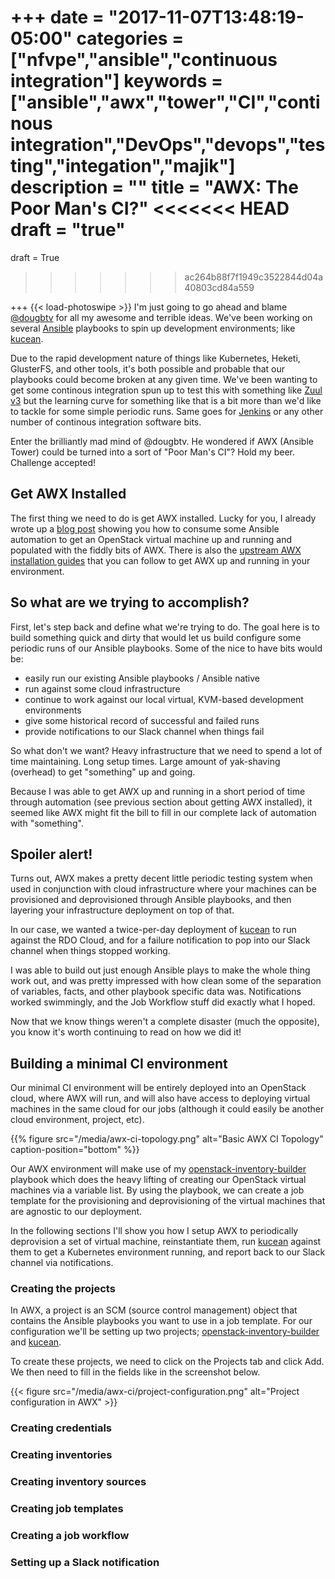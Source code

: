 +++
date = "2017-11-07T13:48:19-05:00"
categories = ["nfvpe","ansible","continuous integration"]
keywords = ["ansible","awx","tower","CI","continous integration","DevOps","devops","testing","integation","majik"]
description = ""
title = "AWX: The Poor Man's CI?"
<<<<<<< HEAD
draft = "true"
=======
draft = True
>>>>>>> ac264b88f7f1949c3522844d04a40803cd84a559

+++
{{< load-photoswipe >}}
I'm just going to go ahead and blame [@dougbtv](https://twitter.com/dougbtv)
for all my awesome and terrible ideas. We've been working on several
[Ansible](https://github.com/ansible/ansible) playbooks to spin up development
environments; like
[kucean](https://github.com/redhat-nfvpe/kube-centos-ansible).

Due to the rapid development nature of things like Kubernetes, Heketi,
GlusterFS, and other tools, it's both possible and probable that our playbooks
could become broken at any given time. We've been wanting to get some continous
integration spun up to test this with something like [Zuul v3](https://docs.openstack.org/infra/zuul/feature/zuulv3/index.html)
but the learning curve for something like that is a bit more than we'd like to
tackle for some simple periodic runs. Same goes for [Jenkins](https://jenkins.io/doc/)
or any other number of continous integration software bits.

Enter the brilliantly mad mind of @dougbtv. He wondered if AWX (Ansible Tower)
could be turned into a sort of "Poor Man's CI"? Hold my beer. Challenge
accepted!
<!--more-->

## Get AWX Installed

The first thing we need to do is get AWX installed. Lucky for you, I already
wrote up a [blog
post](http://blog.leifmadsen.com/blog/2017/11/07/deploying-awx-to-openstack-rdo-cloud/)
showing you how to consume some Ansible automation to get an OpenStack virtual
machine up and running and populated with the fiddly bits of AWX. There is also
the [upstream AWX installation guides](https://github.com/ansible/awx/blob/devel/INSTALL.md)
that you can follow to get AWX up and running in your environment.

## So what are we trying to accomplish?

First, let's step back and define what we're trying to do. The goal here is to
build something quick and dirty that would let us build configure some periodic
runs of our Ansible playbooks. Some of the nice to have bits would be:

* easily run our existing Ansible playbooks / Ansible native
* run against some cloud infrastructure
* continue to work against our local virtual, KVM-based development
  environments
* give some historical record of successful and failed runs
* provide notifications to our Slack channel when things fail

So what don't we want? Heavy infrastructure that we need to spend a lot of time
maintaining. Long setup times. Large amount of yak-shaving (overhead) to get
"something" up and going.

Because I was able to get AWX up and running in a short period of time through
automation (see previous section about getting AWX installed), it seemed like
AWX might fit the bill to fill in our complete lack of automation with
"something".

## Spoiler alert!

Turns out, AWX makes a pretty decent little periodic testing system when used
in conjunction with cloud infrastructure where your machines can be provisioned
and deprovisioned through Ansible playbooks, and then layering your
infrastructure deployment on top of that.

In our case, we wanted a twice-per-day deployment of
[kucean](https://github.com/redhat-nfvpe/kube-centos-ansible) to run against
the RDO Cloud, and for a failure notification to pop into our Slack channel
when things stopped working.

I was able to build out just enough Ansible plays to make the whole thing work
out, and was pretty impressed with how clean some of the separation of
variables, facts, and other playbook specific data was. Notifications worked
swimmingly, and the Job Workflow stuff did exactly what I hoped.

Now that we know things weren't a complete disaster (much the opposite), you
know it's worth continuing to read on how we did it!

## Building a minimal CI environment

Our minimal CI environment will be entirely deployed into an OpenStack cloud,
where AWX will run, and will also have access to deploying virtual machines in
the same cloud for our jobs (although it could easily be another cloud
environment, project, etc).

{{% figure src="/media/awx-ci-topology.png" alt="Basic AWX CI Topology" caption-position="bottom" %}}

Our AWX environment will make use of my
[openstack-inventory-builder](https://github.com/leifmadsen/openstack-inventory-builder)
playbook which does the heavy lifting of creating our OpenStack virtual
machines via a variable list. By using the playbook, we can create a job
template for the provisioning and deprovisioning of the virtual machines that
are agnostic to our deployment.

In the following sections I'll show you how I setup AWX to periodically
deprovision a set of virtual machine, reinstantiate them, run
[kucean](https://github.com/redhat-nfvpe/kube-centos-ansible) against them to
get a Kubernetes environment running, and report back to our Slack channel via
notifications.

### Creating the projects

In AWX, a project is an SCM (source control management) object that contains
the Ansible playbooks you want to use in a job template. For our configuration
we'll be setting up two projects;
[openstack-inventory-builder](https://github.com/leifmadsen/openstack-inventory-builder)
and [kucean](https://github.com/redhat-nfvpe/kube-centos-ansible).

To create these projects, we need to click on the Projects tab and click Add.
We then need to fill in the fields like in the screenshot below.

{{< figure src="/media/awx-ci/project-configuration.png" alt="Project configuration in AWX" >}}

### Creating credentials


### Creating inventories


### Creating inventory sources


### Creating job templates

### Creating a job workflow

### Setting up a Slack notification
